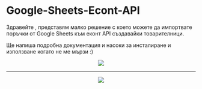# Google-Sheets-Econt-API
Здравейте , представям малко решение с което можете да импортвате поръчки от Google Sheets към еконт API създавайки товарителници.

Ще напиша подробна документация и насоки за инсталиране и използване когато не ме мързи :)
<center>
<img src="https://i.ytimg.com/vi/0rpgVE_nrIk/maxresdefault.jpg">

<hr>
<img src="https://image.opencart.com/cache/5bd71c18719f4-resize-710x380.jpg">
</center>

